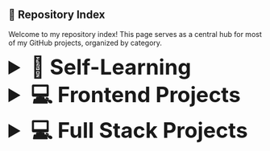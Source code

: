 ## 🙋 Repository Index

Welcome to my repository index! This page serves as a central hub for most of my GitHub projects, organized by category.

<details>
<summary style="font-size: 3em; font-weight: bold;">🧠 Self-Learning</summary>

### C# & .NET
- [Entity Framework Core in .NET](https://github.com/IanD1013/dometrain-efcore-dotnet)
- [C#](https://github.com/IanD1013/csharp-learning)
  - [Getting Started & Deep Dive: C#](https://dometrain.com/course/deep-dive-csharp/)
  - [LINQ in .NET](https://dometrain.com/course/from-zero-to-hero-linq-in-dotnet/)
  - Design Patterns in C#
  - [Asynchronous Programming in C#](https://dometrain.com/course/from-zero-to-hero-asynchronous-programming-in-csharp/)
  - [Dependency Injection in .NET with C#](https://dometrain.com/course/from-zero-to-hero-dependency-injection-in-net/)

### JavaScript & Frontend
- [Node](https://github.com/IanD1013/vidly-api)
- [JavaScript Unit Testing](https://github.com/IanD1013/javascript-testing-course)
- [React 18 Intermediate Topics](https://github.com/IanD1013/react-intermediate-topics)
- [React Testing](https://github.com/IanD1013/react-testing)
- [Redux](https://github.com/IanD1013/redux-learning)

### Java & Spring
- [Java](https://github.com/IanD1013/datastructure-algorithms-designpatterns-java)
  - [Fundamentals](https://codewithmosh.com/p/the-ultimate-java-mastery-series)
  - [Data Structures and Algorithms](https://codewithmosh.com/p/data-structures-algorithms)
  - [Design Patterns in Java](https://codewithmosh.com/p/design-patterns)
- [Spring Boot](https://github.com/IanD1013/store-springboot)

### Python & Django
- [Python](https://github.com/IanD1013/python_projects)
- [Django](https://github.com/IanD1013/storefront-django)
</details>

<details>
<summary style="font-size: 3em; font-weight: bold;">💻 Frontend Projects</summary>

- [Filmpire](https://github.com/IanD1013/filmpire)
- [Gamehub](https://github.com/IanD1013/game-hub)
- [Xora](https://github.com/IanD1013/xora)
- [Meshify](https://github.com/IanD1013/meshify)
- [Currency Graph](https://github.com/IanD1013/currency-exchange-rates-graph)
</details>

<details>
<summary style="font-size: 3em; font-weight: bold;">💻 Full Stack Projects</summary>

- [Dev Overflow](https://github.com/IanD1013/dev-overflow)
- [Chirper](https://github.com/IanD1013/chirper)
- [Issue Tracker](https://github.com/IanD1013/issue-tracker)
</details>






